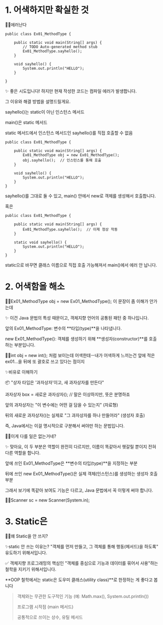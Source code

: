 # 1. 어색하지만 확실한 것

🤷‍♀️에러난다
```
public class Ex01_MethodType {

	public static void main(String[] args) {
		// TODO Auto-generated method stub
		Ex01_MethodType.sayhello();
	}

	void sayhello() {
		System.out.println("HELLO");
	}
	
}
```

✨
좋은 시도입니다! 하지만 현재 작성한 코드는 컴파일 에러가 발생합니다.

그 이유와 해결 방법을 설명드릴게요.

sayhello()는 static이 아닌 인스턴스 메서드

main()은 static 메서드

static 메서드에서 인스턴스 메서드인 sayhello()를 직접 호출할 수 없음

```
public class Ex01_MethodType {

    public static void main(String[] args) {
        Ex01_MethodType obj = new Ex01_MethodType();
        obj.sayhello();  // 인스턴스를 통해 호출
    }

    void sayhello() {
        System.out.println("HELLO");
    }
}
```

sayhello()를 그대로 둘 수 있고, main() 안에서 new로 객체를 생성해서 호출합니다.

혹은

```
public class Ex01_MethodType {

    public static void main(String[] args) {
        Ex01_MethodType.sayhello();  // 이제 정상 작동
    }

    static void sayhello() {
        System.out.println("HELLO");
    }
}
```
static으로 바꾸면 클래스 이름으로 직접 호출 가능해져서 main()에서 에러 안 납니다.


# 2. 어색함을 해소

🤷‍♀️Ex01_MethodType obj = new Ex01_MethodType(); 이 문장이 좀 이해가 안가는데

✨
이건 Java 문법의 특성 때문이고, 객체지향 언어의 공통된 패턴 중 하나입니다.

앞의 Ex01_MethodType: 변수의 **타입(type)**을 나타냅니다.

new Ex01_MethodType(): 객체를 생성하기 위해 **생성자(constructor)**를 호출하는 부분입니다.

🤷‍♀️int obj = new int(); 처럼 보이는데 어색한데ㅡ내가 어색하게 느끼는건 앞에 적은 ex01...을 뒤에 또 괄호로 쓰고 있다는 점이지

✨비유로 이해하기

📦 "상자 타입은 '과자상자'이고, 새 과자상자를 만든다"

과자상자 box = 새로운 과자상자();  // 말은 이상하지만, 뜻은 분명하죠

앞의 과자상자는 "이 변수에는 어떤 걸 담을 수 있는지" (자료형)

뒤의 새로운 과자상자()는 실제로 "그 과자상자를 하나 만들어라" (생성자 호출)

즉, Java에서는 이걸 명시적으로 구분해서 써야만 하는 문법입니다.

🤷‍♀️이게 다를 일은 없는거네?

✨
맞아요, 이 두 부분은 역할이 완전히 다르지만, 이름이 똑같아서 헷갈릴 뿐이지 전혀 다른 역할을 합니다.

앞에 쓰인 Ex01_MethodType은 **변수의 타입(type)**을 지정하는 부분

뒤에 쓰인 new Ex01_MethodType()은 실제 객체(인스턴스)를 생성하는 생성자 호출 부분

그래서 보기에 똑같아 보여도 기능은 다르고, Java 문법에서 꼭 이렇게 써야 합니다.

🤷‍♀️Scanner sc = new Scanner(System.in);

# 3. Static은

🤷‍♀️왜 Static을 안 쓰지?

✨static 안 쓰는 이유는?
"객체를 먼저 만들고, 그 객체를 통해 행동(메서드)을 하도록"
유도하기 위해서입니다.

✅ 객체지향 프로그래밍의 핵심인
"객체를 중심으로 기능과 데이터를 묶어서 사용"하는 철학을 지키기 위해서입니다.

**OOP 철학에서는 static은 도우미 클래스(utility class)**로 한정하는 게 좋다고 봅니다
>객체와는 무관한 도구적인 기능 (예: Math.max(), System.out.println())
>
>프로그램 시작점 (main 메서드)
>
>공통적으로 쓰이는 상수, 유틸 메서드
